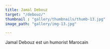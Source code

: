 ```yaml
---
title: Jamal Debouz
target: "/debouz/"
thumbnail : "gallery/thumbnails/thumb-13.jpg"
image_path: "gallery/img-13.jpg"

---
```


Jamal Debouz est un humorist Marocain
